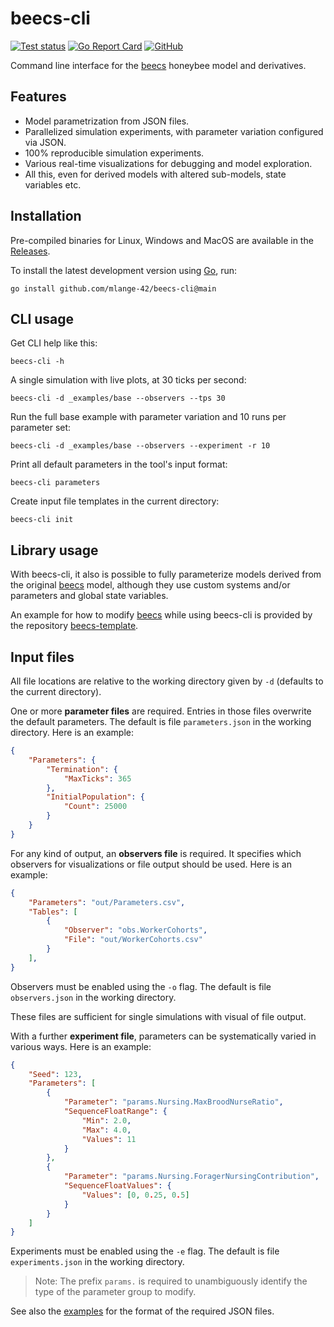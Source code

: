 # beecs-cli

[![Test status](https://img.shields.io/github/actions/workflow/status/mlange-42/beecs-cli/tests.yml?branch=main&label=Tests&logo=github)](https://github.com/mlange-42/beecs-cli/actions/workflows/tests.yml)
[![Go Report Card](https://goreportcard.com/badge/github.com/mlange-42/beecs-cli)](https://goreportcard.com/report/github.com/mlange-42/beecs-cli)
[![GitHub](https://img.shields.io/badge/github-repo-blue?logo=github)](https://github.com/mlange-42/beecs-cli)

Command line interface for the [beecs](https://github.com/mlange-42/beecs) honeybee model and derivatives.

## Features

* Model parametrization from JSON files.
* Parallelized simulation experiments, with parameter variation configured via JSON.
* 100% reproducible simulation experiments.
* Various real-time visualizations for debugging and model exploration.
* All this, even for derived models with altered sub-models, state variables etc.

## Installation

Pre-compiled binaries for Linux, Windows and MacOS are available in the [Releases](https://github.com/mlange-42/beecs-cli/releases).

To install the latest development version using [Go](https://go.dev), run:

```
go install github.com/mlange-42/beecs-cli@main
```

## CLI usage

Get CLI help like this:

```
beecs-cli -h
```

A single simulation with live plots, at 30 ticks per second:

```
beecs-cli -d _examples/base --observers --tps 30
```

Run the full base example with parameter variation and 10 runs per parameter set:

```
beecs-cli -d _examples/base --observers --experiment -r 10
```

Print all default parameters in the tool's input format:

```
beecs-cli parameters
```

Create input file templates in the current directory:

```
beecs-cli init
```

## Library usage

With beecs-cli, it also is possible to fully parameterize models derived from the original [beecs](https://github.com/mlange-42/beecs) model,
although they use custom systems and/or parameters and global state variables.

An example for how to modify [beecs](https://github.com/mlange-42/beecs) while using beecs-cli is provided by the repository [beecs-template](https://github.com/mlange-42/beecs-template).


## Input files

All file locations are relative to the working directory given by `-d` (defaults to the current directory).

One or more **parameter files** are required. Entries in those files overwrite the default parameters.
The default is file `parameters.json` in the working directory. Here is an example:

```json
{
    "Parameters": {
        "Termination": {
            "MaxTicks": 365
        },
        "InitialPopulation": {
            "Count": 25000
        }
    }
}
```

For any kind of output, an **observers file** is required.
It specifies which observers for visualizations or file output should be used.
Here is an example:

```json
{
    "Parameters": "out/Parameters.csv",
    "Tables": [
        {
            "Observer": "obs.WorkerCohorts",
            "File": "out/WorkerCohorts.csv"
        }
    ],
}
```

Observers must be enabled using the `-o` flag. The default is file `observers.json` in the working directory. 

These files are sufficient for single simulations with visual of file output.

With a further **experiment file**, parameters can be systematically varied in various ways.
Here is an example:

```json
{
    "Seed": 123,
    "Parameters": [
        {
            "Parameter": "params.Nursing.MaxBroodNurseRatio",
            "SequenceFloatRange": {
                "Min": 2.0,
                "Max": 4.0,
                "Values": 11
            }
        },
        {
            "Parameter": "params.Nursing.ForagerNursingContribution",
            "SequenceFloatValues": {
                "Values": [0, 0.25, 0.5]
            }
        }
    ]
}
```

Experiments must be enabled using the `-e` flag. The default is file `experiments.json` in the working directory.

> Note: The prefix `params.` is required to unambiguously identify the type of the parameter group to modify.

See also the [examples](https://github.com/mlange-42/beecs-cli/tree/main/_examples) for the format of the required JSON files.

